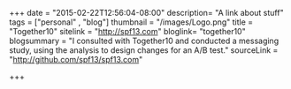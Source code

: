 +++
date = "2015-02-22T12:56:04-08:00"
description= "A link about stuff"
tags = ["personal" , "blog"]
thumbnail = "/images/Logo.png"
title = "Together10"
sitelink = "http://spf13.com"
bloglink= "together10"
blogsummary = "I consulted with Together10 and conducted a messaging study, using the analysis to design changes for an A/B test."
sourceLink = "http://github.com/spf13/spf13.com"

+++

